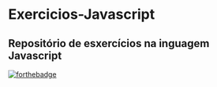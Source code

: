 # Exercicios-Javascript
## Repositório de esxercícios na inguagem Javascript

[![forthebadge](https://forthebadge.com/images/badges/made-with-javascript.svg)](https://forthebadge.com)
